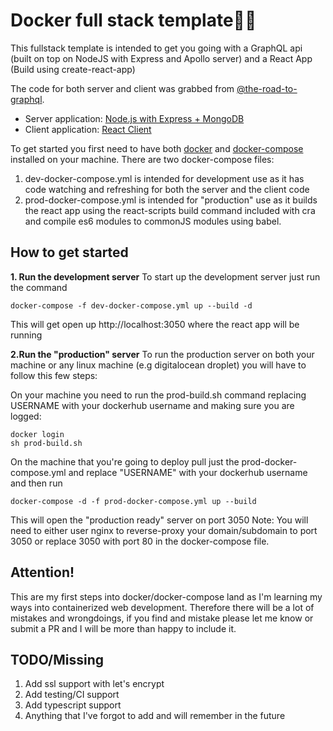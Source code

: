 # Docker full stack template🐳🐳
This fullstack template is intended to get you going with a GraphQL api (built on top on NodeJS with Express and Apollo server) and a React App (Build using create-react-app)

The code for both server and client was grabbed from [@the-road-to-graphql](https://github.com/the-road-to-graphql).

 - Server application: [Node.js with Express + MongoDB](https://github.com/the-road-to-graphql/fullstack-apollo-express-mongodb-boilerplate)
 - Client application: [React Client](https://github.com/the-road-to-graphql/fullstack-apollo-react-boilerplate)

To get started you first need to have both [docker](https://docs.docker.com/install/) and [docker-compose](https://docs.docker.com/compose/install/) installed on your machine.
There are two docker-compose files:

 1. dev-docker-compose.yml is intended for development use as it has code watching and refreshing for both the server and the client code
 2. prod-docker-compose.yml is intended for "production" use as it builds the react app using the react-scripts build command included with cra and compile es6 modules to commonJS modules using babel.

## How to get started

**1. Run the development server**
To start up the development server just run the command

    docker-compose -f dev-docker-compose.yml up --build -d
This will get open up http://localhost:3050 where the react app will be running

**2.Run the "production" server**
To run the production server on both your machine or any linux machine (e.g digitalocean droplet) you will have to follow this few steps:

   On your machine you need to run the prod-build.sh command replacing USERNAME with your dockerhub username and making sure you are logged:

    docker login
    sh prod-build.sh

On the machine that you're going to deploy pull just the prod-docker-compose.yml and replace "USERNAME" with your dockerhub username and then run

    docker-compose -d -f prod-docker-compose.yml up --build

This will open the "production ready" server on port 3050
Note: You will need to either user nginx to reverse-proxy your domain/subdomain to port 3050 or replace 3050 with port 80 in the docker-compose file.

## Attention!
This are my first steps into docker/docker-compose land as I'm learning my ways into containerized web development. Therefore there will be a lot of mistakes and wrongdoings, if you find and mistake please let me know or submit a PR and I will be more than happy to include it.

## TODO/Missing

 1. Add ssl support with let's encrypt
 2. Add testing/CI support
 3. Add typescript support
 4. Anything that I've forgot to add and will remember in the future
